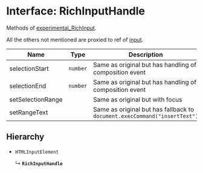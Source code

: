 # Interface: RichInputHandle

Methods of [experimental_RichInput](../API.md#experimental_richinput).

All the others not mentioned are proxied to ref of [input](https://developer.mozilla.org/en-US/docs/Web/API/HTMLInputElement).

| Name              | Type     | Description                                                            |
| ----------------- | -------- | ---------------------------------------------------------------------- |
| selectionStart    | `number` | Same as original but has handling of composition event                    |
| selectionEnd      | `number` | Same as original but has handling of composition event                    |
| setSelectionRange |          | Same as original but with focus                                           |
| setRangeText      |          | Same as original but has fallback to `document.execCommand("insertText")` |

## Hierarchy

- `HTMLInputElement`

  ↳ **`RichInputHandle`**
